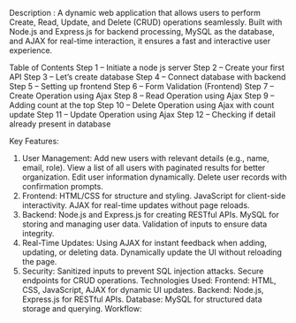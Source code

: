 Description :
A dynamic web application that allows users to perform Create, Read, Update, and Delete (CRUD) operations seamlessly. Built with Node.js and Express.js for backend processing, MySQL as the database, and AJAX for real-time interaction, it ensures a fast and interactive user experience.

Table of Contents
Step 1 – Initiate a node js server
Step 2 – Create your first API
Step 3 – Let’s create database
Step 4 – Connect database with backend
Step 5 – Setting up frontend
Step 6 – Form Validation (Frontend)
Step 7 – Create Operation using Ajax
Step 8 – Read Operation using Ajax
Step 9 – Adding count at the top
Step 10 – Delete Operation using Ajax with count update
Step 11 – Update Operation using Ajax
Step 12 – Checking if detail already present in database

Key Features:
1. User Management:
Add new users with relevant details (e.g., name, email, role).
View a list of all users with paginated results for better organization.
Edit user information dynamically.
Delete user records with confirmation prompts.
2. Frontend:
HTML/CSS for structure and styling.
JavaScript for client-side interactivity.
AJAX for real-time updates without page reloads.
3. Backend:
Node.js and Express.js for creating RESTful APIs.
MySQL for storing and managing user data.
Validation of inputs to ensure data integrity.
4. Real-Time Updates:
Using AJAX for instant feedback when adding, updating, or deleting data.
Dynamically update the UI without reloading the page.
5. Security:
Sanitized inputs to prevent SQL injection attacks.
Secure endpoints for CRUD operations.
Technologies Used:
Frontend: HTML, CSS, JavaScript, AJAX for dynamic UI updates.
Backend: Node.js, Express.js for RESTful APIs.
Database: MySQL for structured data storage and querying.
Workflow:

